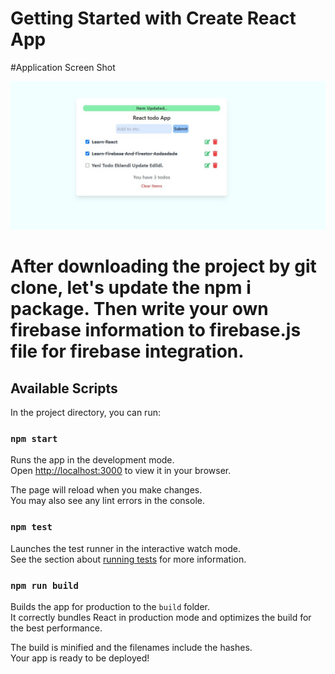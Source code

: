 # Getting Started with Create React App

#Application Screen Shot

![alt text](https://github.com/sezersinanoglu/react-todoapp-withTailwindCss/blob/main/app_screen.jpg)


# After downloading the project by git clone, let's update the npm i package. Then write your own firebase information to firebase.js file for firebase integration.

## Available Scripts

In the project directory, you can run:

### `npm start`

Runs the app in the development mode.\
Open [http://localhost:3000](http://localhost:3000) to view it in your browser.

The page will reload when you make changes.\
You may also see any lint errors in the console.

### `npm test`

Launches the test runner in the interactive watch mode.\
See the section about [running tests](https://facebook.github.io/create-react-app/docs/running-tests) for more information.

### `npm run build`

Builds the app for production to the `build` folder.\
It correctly bundles React in production mode and optimizes the build for the best performance.

The build is minified and the filenames include the hashes.\
Your app is ready to be deployed!

